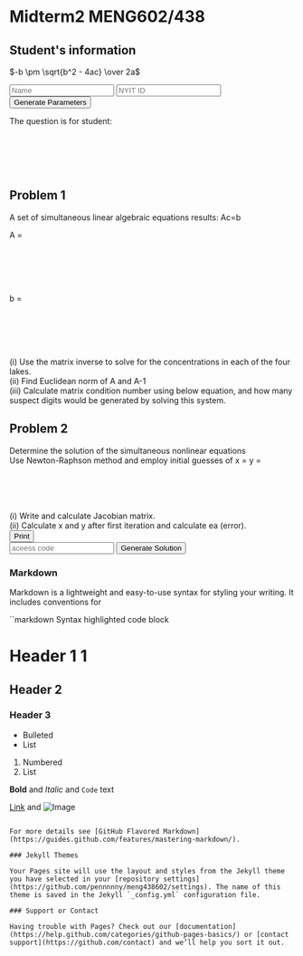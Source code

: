 

# Midterm2 MENG602/438

## Student's information

$-b \pm \sqrt{b^2 - 4ac} \over 2a$
 
<form id="percentageBiz" method="post">
<input type="text" id="name" placeholder = "Name">
<input type="text" id="nyitid" placeholder = "NYIT ID">
<input type="submit" onclick="return getp()" value="Generate Parameters"><br>
</form>

The question is for student: 
<div id="display" style="height: 50px; width: 100%;"></div>
<br>

<script>
function getp(){
    var a = document.forms["percentageBiz"]["name"].text;
    var b = document.forms["percentageBiz"]["nyitid"].value;
    //alert(a+b)
    var display=document.getElementById("display")
    display.innerHTML=a;
    display2.innerHTML=parseInt(a,10);
    return false;
}
</script>
<script>
function show(){
 document.write("00");
 }
</script>

<script>
 document.write(a);
</script>


## Problem 1 

A set of simultaneous linear algebraic equations results: Ac=b<br>

A = 
<div id="display2" style="height: 50px; width: 100%;"></div>
<script>
  document.write(name)
  document.write("tabel")
  
  document.getElementById('display2').innerHTML = 'inputvalue';
</script>
<br>

b = 
<div id="display3" style="height: 50px; width: 100%;"></div>
<script>
  document.write("tabe2")
</script>
<br>

(i)	Use the matrix inverse to solve for the concentrations in each of the four lakes.<br>
(ii)	Find Euclidean norm of A and A-1<br>
(iii)	Calculate matrix condition number using below equation, and how many suspect digits would be generated by solving this system.<br>

## Problem 2 

Determine the solution of the simultaneous nonlinear equations<br>
Use Newton-Raphson method and employ initial guesses of x = y = 
<div id="display4" style="height: 50px; width: 100%;"></div>
<br>
(i) Write and calculate Jacobian matrix. <br>
(ii) Calculate x and y after first iteration and calculate ea (error). <br>


<body>

<input type="submit" onclick="return printpdf()" value="Print">

</body>
<br>

<body>

<input type="text" id="pw1" placeholder="aceess code">
<input type="submit" onclick="return runsol()" value="Generate Solution">

</body>
<br>


### Markdown

Markdown is a lightweight and easy-to-use syntax for styling your writing. It includes conventions for

``markdown
Syntax highlighted code block

# Header 1 1
## Header 2
### Header 3

- Bulleted
- List

1. Numbered
2. List

**Bold** and _Italic_ and `Code` text

[Link](url) and ![Image](src)
```

For more details see [GitHub Flavored Markdown](https://guides.github.com/features/mastering-markdown/).

### Jekyll Themes

Your Pages site will use the layout and styles from the Jekyll theme you have selected in your [repository settings](https://github.com/pennnnny/meng438602/settings). The name of this theme is saved in the Jekyll `_config.yml` configuration file.

### Support or Contact

Having trouble with Pages? Check out our [documentation](https://help.github.com/categories/github-pages-basics/) or [contact support](https://github.com/contact) and we’ll help you sort it out.
